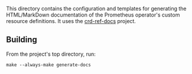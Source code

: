 This directory contains the configuration and templates for generating the
HTML/MarkDown documentation of the Prometheus operator's custom resource
definitions. It uses the
[crd-ref-docs](https://github.com/elastic/crd-ref-docs)
project.

## Building

From the project's top directory, run:

```console
make --always-make generate-docs
```
